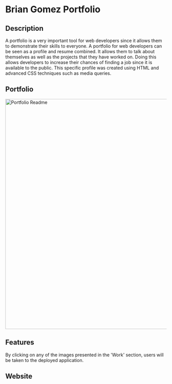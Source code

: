 # Brian Gomez Portfolio

## Description
A portfolio is a very important tool for web developers since it allows them to demonstrate their skills to everyone. A portfolio for web developers can be seen as a profile and resume combined. It allows them to talk about themselves as well as the projects that they have worked on. Doing this allows developers to increase their chances of finding a job since it is available to the public. This specific profile was created using HTML and advanced CSS techniques such as media queries. 

## Portfolio
<img width="719" alt="Portfolio Readme" src="https://user-images.githubusercontent.com/69539559/132140218-1db2992e-ad15-426e-b711-b515c41182ff.PNG">

## Features 
By clicking on any of the images presented in the 'Work' section, users will be taken to the deployed application.
 
## Website


